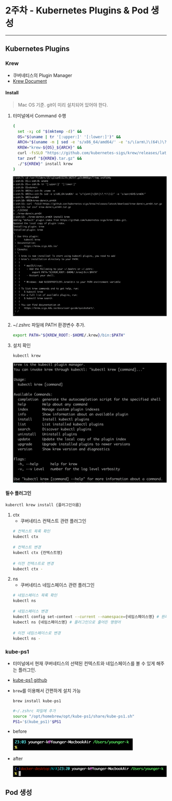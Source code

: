 2주차 - Kubernetes Plugins & Pod 생성
===
---
Kubernetes Plugins
--
### Krew
- 쿠버네티스의 Plugin Manager
- [Krew Document](https://krew.sigs.k8s.io/)

#### Install
> Mac OS 기준. git이 미리 설치되어 있어야 한다. 

1. 터미널에서 Command 수행 
    ```bash
    (
      set -x; cd "$(mktemp -d)" &&
      OS="$(uname | tr '[:upper:]' '[:lower:]')" &&
      ARCH="$(uname -m | sed -e 's/x86_64/amd64/' -e 's/\(arm\)\(64\)\?.*/\1\2/' -e 's/aarch64$/arm64/')" &&
      KREW="krew-${OS}_${ARCH}" &&
      curl -fsSLO "https://github.com/kubernetes-sigs/krew/releases/latest/download/${KREW}.tar.gz" &&
      tar zxvf "${KREW}.tar.gz" &&
      ./"${KREW}" install krew
    )
    ```
    ![krew install 결과](./img/krew-install.png)
   
2.  ~/.zshrc 파일에 PATH 환경변수 추가.
    ```bash
    export PATH="${KREW_ROOT:-$HOME/.krew}/bin:$PATH"
    ```
3. 설치 확인
    ```bash
    kubectl krew
    ```
   ![설치 확인](./img/kubectl-krew.png)

#### 필수 플러그인
```bash
kuberctl krew install {플러그인이름}
```
1. ctx
   - 쿠버네티스 컨텍스트 관련 플러그인
   ```bash
   # 컨텍스트 목록 확인
   kubectl ctx
   
   # 컨텍스트 변경
   kubectl ctx {컨텍스트명}
   
   # 이전 컨텍스트로 변경
   kubectl ctx -
   ```
2. ns
   - 쿠버네티스 네임스페이스 관련 플러그인
   ```bash
   # 네임스페이스 목록 확인
   kubectl ns
   
   # 네임스페이스 변경
   kubectl config set-context --current --namespace={네임스페이스명} # 원래 명령어
   kubectl ns {네임스페이스명} # 플러그인으로 줄어든 명령어
   
   # 이전 네임스페이스로 변경
   kubectl ns -
   ```

### kube-ps1
- 터미널에서 현재 쿠버네티스의 선택된 컨텍스트와 네임스페이스를 볼 수 있게 해주는 플러그인.
- [kube-ps1 github](https://github.com/jonmosco/kube-ps1)
- `brew`를 이용해서 간편하게 설치 가능
   ```bash
   brew install kube-ps1
   ```
   ```bash
   #~/.zshrc 파일에 추가
   source "/opt/homebrew/opt/kube-ps1/share/kube-ps1.sh"
   PS1='$(kube_ps1)'$PS1
   ```

- before

   ![설치 전](./img/kube-ps1-before.png)

- after

  ![설치 후](./img/kube-ps1-after.png)

Pod 생성
---
